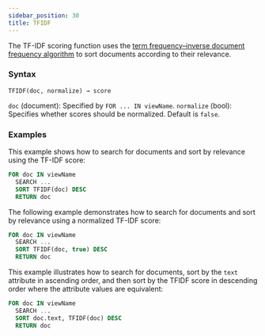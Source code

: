 ```yaml
---
sidebar_position: 30
title: TFIDF
---
```


The TF-IDF scoring function uses the [term frequency–inverse document frequency algorithm](https://en.wikipedia.org/wiki/TF-IDF) to sort documents according to their relevance.

### Syntax

`TFIDF(doc, normalize) → score`

`doc` (document): Specified by `FOR ... IN viewName`.
`normalize` (bool): Specifies whether scores should be normalized. Default is `false`.

### Examples

This example shows how to search for documents and sort by relevance using the TF-IDF score:

```sql
FOR doc IN viewName
  SEARCH ...
  SORT TFIDF(doc) DESC
  RETURN doc
```

The following example demonstrates how to search for documents and sort by relevance using a normalized TF-IDF score:

```sql
FOR doc IN viewName
  SEARCH ...
  SORT TFIDF(doc, true) DESC
  RETURN doc
```

This example illustrates how to search for documents, sort by the `text` attribute in ascending order, and then sort by the TFIDF score in descending order where the attribute values are equivalent:

```sql
FOR doc IN viewName
  SEARCH ...
  SORT doc.text, TFIDF(doc) DESC
  RETURN doc
```
